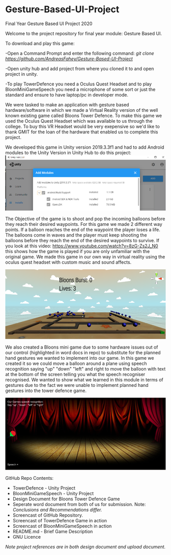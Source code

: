 # Gesture-Based-UI-Project
Final Year Gesture Based UI Project 2020

Welcome to the project repository for final year module: Gesture Based UI.

To download and play this game:

 -Open a Command Prompt and enter the following command:
 *git clone https://github.com/AndreasFahey/Gesture-Based-UI-Project*
 
 -Open unity hub and add project from where you cloned it to and open project in unity.
 
 -To play TowerDefence you need a Oculus Quest Headset and to play BloonMiniGameSpeech you need a microphone of some sort or just the     standard and ensure to have laptop/pc in developer mode.
 

We were tasked to make an application with gesture based hardware/software in which we made a Virtual Reality version of the well known existing game called Bloons Tower Defence. To make this game we used the Oculus Quest Headset which was available to us through the college. To buy this VR Headset would be very exepensive so we'd like to thank GMIT for the loan of the hardware that enabled us to complete this project. 

We developed this game in Unity version 2019.3.3f1 and had to add Android modules to the Unity Version in Unity Hub to do this project:
![Unity Modules Add On](/readmeimages/unity-android.png)

The Objective of the game is to shoot and pop the incoming balloons before they reach their desired waypoints. For this game we made 2 different way points. If a balloon reaches the end of the waypoint the player loses a life. The balloons come in waves and the player must keep shooting the balloons before they reach the end of the desired waypoints to survive. If you look at this video: https://www.youtube.com/watch?v=8zG-Zs2J_N0 this shows how the game is played if you are only unfamiliar with the original game. We made this game in our own way in virtual reality using the oculus quest headset with custom music and sound affects.

![Bloons TD by AF and JG](/readmeimages/bloontd.png)

We also created a Bloons mini game due to some hardware issues out of our control (highlighted in word docs in repo) to substitute for the planned hand gestures we wanted to implement into our game. In this game we created it so we could move a balloon around a plane using speech recognition saying "up" "down" "left" and right to move the balloon with text at the bottom of the screen telling you what the speech recogniser recognised. We wanted to show what we learned in this module in terms of gestures due to the fact we were unable to implement planned hand gestures into the tower defence game.

![Bloon Mini Game by AF and JG](/readmeimages/speech.png)

GitHub Repo Contents:
- TowerDefence - Unity Project
- BloonMiniGameSpeech - Unity Project
- Design Document for Bloons Tower Defence Game
- Seperate word document from both of us for submission. Note: *Conclusions and Recommendations differ.*
- Screencast of GitHub Repository.
- Screencast of TowerDefence Game in action
- Screencast of BloonMiniGameSpeech in action
- README.md - Brief Game Description
- GNU Licence

*Note project references are in both design document and upload document.*

